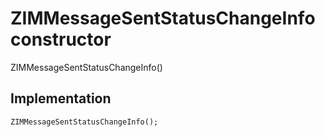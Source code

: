 


# ZIMMessageSentStatusChangeInfo constructor







ZIMMessageSentStatusChangeInfo()





## Implementation

```dart
ZIMMessageSentStatusChangeInfo();
```







